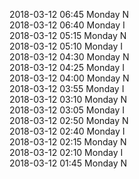 2018-03-12 06:45 Monday  N  
2018-03-12 06:40 Monday  I  
2018-03-12 05:15 Monday  N  
2018-03-12 05:10 Monday  I  
2018-03-12 04:30 Monday  N  
2018-03-12 04:25 Monday  I  
2018-03-12 04:00 Monday  N  
2018-03-12 03:55 Monday  I  
2018-03-12 03:10 Monday  N  
2018-03-12 03:05 Monday  I  
2018-03-12 02:50 Monday  N  
2018-03-12 02:40 Monday  I  
2018-03-12 02:15 Monday  N  
2018-03-12 02:10 Monday  I  
2018-03-12 01:45 Monday  N  
